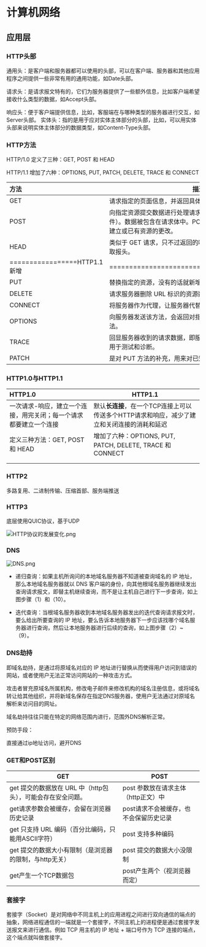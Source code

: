 # 计算机网络

## 应用层

### HTTP头部

通用头：是客户端和服务器都可以使用的头部，可以在客户端、服务器和其他应用程序之间提供一些非常有用的通用功能，如Date头部。

请求头：是请求报文特有的，它们为服务器提供了一些额外信息，比如客户端希望接收什么类型的数据，如Accept头部。

响应头：便于客户端提供信息，比如，客服端在与哪种类型的服务器进行交互，如Server头部。
实体头：指的是用于应对实体主体部分的头部，比如，可以用实体头部来说明实体主体部分的数据类型，如Content-Type头部。

### HTTP方法

HTTP/1.0 定义了三种：GET, POST 和 HEAD 

HTTP/1.1 增加了六种：OPTIONS, PUT, PATCH, DELETE, TRACE 和 CONNECT

| 方法                         | 描述                                                         |
| :--------------------------- | ------------------------------------------------------------ |
| GET                          | 请求指定的页面信息，并返回具体内容，通常只用于读取数据。     |
| POST                         | 向指定资源提交数据进行处理请求（例如提交表单或者上传文件）。数据被包含在请求体中。POST 请求可能会导致新的资源的建立或已有资源的更改。 |
| HEAD                         | 类似于 GET 请求，只不过返回的响应中没有具体的内容，用于获取报头。 |
| =================HTTP1.1新增 | =============================================                |
| PUT                          | 替换指定的资源，没有的话就新增。                             |
| DELETE                       | 请求服务器删除 URL 标识的资源数据。                          |
| CONNECT                      | 将服务器作为代理，让服务器代替用户进行访问。                 |
| OPTIONS                      | 向服务器发送该方法，会返回对指定资源所支持的 HTTP 请求方法。 |
| TRACE                        | 回显服务器收到的请求数据，即服务器返回自己收到的数据，主要用于测试和诊断。 |
| PATCH                        | 是对 PUT 方法的补充，用来对已知资源进行**局部更新**。        |

### HTTP1.0与HTTP1.1

| HTTP1.0                                                      | HTTP1.1                                                      |
| :----------------------------------------------------------- | ------------------------------------------------------------ |
| 一次请求-响应，建立一个连接，用完关闭；每一个请求都要建立一个连接 | 默认**长连接**，在一个TCP连接上可以传送多个HTTP请求和响应，减少了建立和关闭连接的消耗和延迟 |
| 定义三种方法：GET, POST 和 HEAD                              | 增加了六种：OPTIONS, PUT, PATCH, DELETE, TRACE 和 CONNECT    |
|                                                              |                                                              |
|                                                              |                                                              |

### HTTP2 

多路复用、二进制传输、压缩首部、服务端推送

### HTTP3

底层使用QUIC协议，基于UDP

![HTTP协议的发展变化.png](D:\CS-Note\images\计算机网络\1612458489-HxhiPr-HTTP协议的发展变化.png)

### DNS

![DNS.png](D:\CS-Note\images\计算机网络\1632307681-keCKRT-image.png)

- 递归查询：如果主机所询问的本地域名服务器不知道被查询域名的 IP 地址，那么本地域名服务器就以 DNS 客户端的身份，向其他根域名服务器继续发出查询请求报文，即替主机继续查询，而不是让主机自己进行下一步查询，如上图步骤（1）和（10）。

- 迭代查询：当根域名服务器收到本地域名服务器发出的迭代查询请求报文时，要么给出所要查询的 IP 地址，要么告诉本地服务器下一步应该找哪个域名服务器进行查询，然后让本地服务器进行后续的查询，如上图步骤（2）~（9）。

### DNS劫持

即域名劫持，是通过将原域名对应的 IP 地址进行替换从而使得用户访问到错误的网站，或者使用户无法正常访问网站的一种攻击方式。

攻击者冒充原域名所属机构，修改电子邮件来修改机构的域名注册信息，或将域名转让给其他组织，并将新域名保存在指定DNS服务器，使用户无法通过对原域名解析来访问目的网址。

域名劫持往往只能在特定的网络范围内进行，范围外DNS解析正常。

预防手段：

直接通过ip地址访问，避开DNS



### GET和POST区别

| GET                                                         | POST                                   |
| ----------------------------------------------------------- | -------------------------------------- |
| get 提交的数据放在 URL 中（http包头），可能会存在安全问题。 | post 参数放在请求主体（http正文）中    |
| get请求参数会被缓存，会留在浏览器历史记录                   | post请求不会被缓存，也不会保留历史记录 |
| get 只支持 URL 编码（百分比编码，只能用ASCII字符）          | post 支持多种编码                      |
| get 提交的数据大小有限制（是浏览器的限制，与http无关）      | post 提交的数据大小没限制              |
| get产生一个TCP数据包                                        | post产生两个（视浏览器而定）           |

### 套接字

套接字（Socket）是对网络中不同主机上的应用进程之间进行双向通信的端点的抽象，网络进程通信的一端就是一个套接字，不同主机上的进程便是通过套接字发送报文来进行通信。例如 TCP 用主机的 IP 地址 + 端口号作为 TCP 连接的端点，这个端点就叫做套接字。

